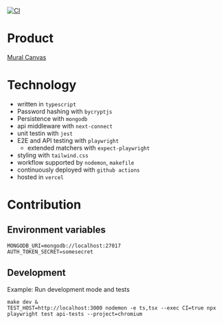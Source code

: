 [![CI](https://github.com/aljorhythm/tack/actions/workflows/main.yml/badge.svg?branch=main)](https://github.com/aljorhythm/tack/actions/workflows/main.yml)

# Product

[Mural Canvas](https://app.mural.co/invitation/mural/twma7655/1661487340741?sender=uafe6f99b472d75abca6b1727&key=dcc5b1d2-015b-42bb-b1bc-66d0d7f52696)

# Technology

-   written in `typescript`
-   Password hashing with `bycryptjs`
-   Persistence with `mongodb`
-   api middleware with `next-connect`
-   unit testin with `jest`
-   E2E and API testing with `playwright`
    -   extended matchers with `expect-playwright`
-   styling with `tailwind.css`
-   workflow supported by `nodemon`, `makefile`
-   continuously deployed with `github actions`
-   hosted in `vercel`

# Contribution

## Environment variables

```
MONGODB_URI=mongodb://localhost:27017
AUTH_TOKEN_SECRET=somesecret
```

## Development

Example: Run development mode and tests

```
make dev &
TEST_HOST=http://localhost:3000 nodemon -e ts,tsx --exec CI=true npx playwright test api-tests --project=chromium
```

